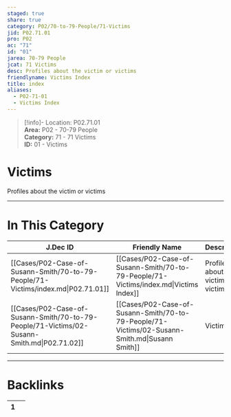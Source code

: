 ```yaml
---  
staged: true  
share: true  
category: P02/70-to-79-People/71-Victims  
jid: P02.71.01  
pro: P02  
ac: "71"  
id: "01"  
jarea: 70-79 People  
jcat: 71 Victims  
desc: Profiles about the victim or victims  
friendlyname: Victims Index  
title: index  
aliases:  
  - P02-71-01  
  - Victims Index  
---  
```

  
>[!info]- Location: P02.71.01  
>**Area:** P02 - 70-79 People  
>**Category:** 71 - 71 Victims  
>**ID:** 01 - Victims  
  
# Victims  
  
Profiles about the victim or victims  
   
  
  
---  
# In This Category  
  
| J.Dec ID                                                                                    | Friendly Name                                                                                  | Description                          |  
| ------------------------------------------------------------------------------------------- | ---------------------------------------------------------------------------------------------- | ------------------------------------ |  
| [[Cases/P02-Case-of-Susann-Smith/70-to-79-People/71-Victims/index.md\|P02.71.01]]           | [[Cases/P02-Case-of-Susann-Smith/70-to-79-People/71-Victims/index.md\|Victims Index]]          | Profiles about the victim or victims |  
| [[Cases/P02-Case-of-Susann-Smith/70-to-79-People/71-Victims/02-Susann-Smith.md\|P02.71.02]] | [[Cases/P02-Case-of-Susann-Smith/70-to-79-People/71-Victims/02-Susann-Smith.md\|Susann Smith]] | Victim                               |  
  
  
---  
# Backlinks  
<div><table class="dataview table-view-table"><thead class="table-view-thead"><tr class="table-view-tr-header"><th class="table-view-th"><span></span><span class="dataview small-text">1</span></th><th class="table-view-th"><span></span></th></tr></thead><tbody class="table-view-tbody"></tbody></table></div>